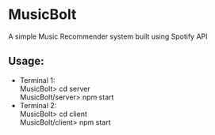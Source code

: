 # MusicBolt

A simple Music Recommender system built using Spotify API 

## Usage:
 * Terminal 1: <br>
MusicBolt> cd server <br>
MusicBolt/server> npm start 
 * Terminal 2: <br>
 MusicBolt> cd client <br>
 MusicBolt/client> npm start
 
